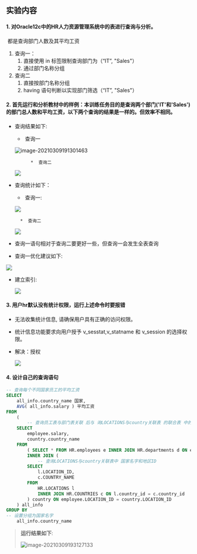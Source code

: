 ## 实验内容

#### 1. 对Oracle12c中的HR人力资源管理系统中的表进行查询与分析。

​		都是查询部门人数及其平均工资

1. 查询一：
   1. 直接使用 in 标签限制查询部门为（“IT”, "Sales"）
   2. 通过部门名称分组
2. 查询二
   1. 直接按部门名称分组
   2. having 语句判断以实现部门筛选（“IT”, "Sales"）

#### 2. 首先运行和分析教材中的样例：本训练任务目的是查询两个部门('IT'和'Sales')的部门总人数和平均工资，以下两个查询的结果是一样的。但效率不相同。

* 查询结果如下:

  * ​	查询一

  ![image-20210309191301463](https://raw.githubusercontent.com/GoToThePast/oracle/master/test1/%E6%9F%A5%E8%AF%A2%E4%B8%80%E7%BB%93%E6%9E%9C.png)

  			* ​	查询二

  ![](https://raw.githubusercontent.com/GoToThePast/oracle/master/test1/%E6%9F%A5%E8%AF%A2%E4%BA%8C%E7%BB%93%E6%9E%9C.png)

  

* 查询统计如下：

  * ​	查询一:

  ![](https://raw.githubusercontent.com/GoToThePast/oracle/master/test1/%E6%9F%A5%E8%AF%A2%E4%B8%80%E7%BB%9F%E8%AE%A1.png)

  		* ​	查询二

  ![](https://raw.githubusercontent.com/GoToThePast/oracle/master/test1/%E6%9F%A5%E8%AF%A2%E4%BA%8C%E7%BB%9F%E8%AE%A1.png)

* 查询一语句相对于查询二要更好一些，但查询一会发生全表查询

* 查询一优化建议如下:

![](https://raw.githubusercontent.com/GoToThePast/oracle/master/test1/优化建议.png)

* 建立索引:

  ![](https://raw.githubusercontent.com/GoToThePast/oracle/master/test1/创建索引.png)

#### 3. 用户hr默认没有统计权限，运行上述命令时要报错

* 无法收集统计信息, 请确保用户具有正确的访问权限。

* 统计信息功能要求向用户授予 v_sesstat,v_statname 和 v_session 的选择权限。

* 解决：授权

  ![](https://raw.githubusercontent.com/GoToThePast/oracle/master/test1/%E6%8E%88%E6%9D%83.png)



#### 4.  设计自己的查询语句

```sql
-- 查询每个不同国家员工的平均工资
SELECT
	all_info.country_name 国家, 
	AVG( all_info.salary ) 平均工资 
FROM
	(
        -- 查询员工表与部门表关联 后与 询LOCATIONS与country关联表 的联合表 中的工资和国家名 
	SELECT
		employee.salary,
		country.country_name 
	FROM
		( SELECT * FROM HR.employees e INNER JOIN HR.departments d ON e.department_id = d.department_id ) employee
		INNER JOIN (
            -- 查询LOCATIONS与country关联表中 国家名字和地区ID
		SELECT
			l.LOCATION_ID,
			c.COUNTRY_NAME 
		FROM
			HR.LOCATIONS l
			INNER JOIN HR.COUNTRIES c ON l.country_id = c.country_id 
		) country ON employee.LOCATION_ID = country.LOCATION_ID 
	) all_info 
GROUP BY
-- 设置分组为国家名字
	all_info.country_name
```

> **运行结果如下**: 
>
> ![image-20210309193127133](https://raw.githubusercontent.com/GoToThePast/oracle/master/test1/%E5%AE%9E%E9%AA%8C%E7%BB%93%E6%9E%9C.png)
>
> 
>
> 
>
> 
>
> 
>
> 